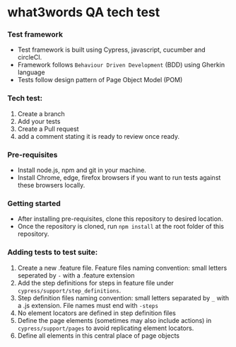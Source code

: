# what3words QA tech test

### Test framework

-   Test framework is built using Cypress, javascript, cucumber and circleCI.
-   Framework follows `Behaviour Driven Development` (BDD) using Gherkin
    language
-   Tests follow design pattern of Page Object Model (POM)

### Tech test:
1. Create a branch
2. Add your tests
3. Create a Pull request
4. add a comment stating it is ready to review once ready.

### Pre-requisites

-   Install node.js, npm and git in your machine.
-   Install Chrome, edge, firefox browsers if you want to run tests against
    these browsers locally.

### Getting started

-   After installing pre-requisites, clone this repository to desired location.
-   Once the repository is cloned, run `npm install` at the root folder of this
    repository.

### Adding tests to test suite:

1. Create a new .feature file. Feature files naming convention: small letters seperated by `-` with a
   .feature extension
2. Add the step definitions for steps in feature file under
   `cypress/support/step_definitions`.
4. Step definition files naming convention: small letters separated by `_` with
   a .js extension. File names must end with `-steps`
5. No element locators are defined in step definition files
6. Define the page elements (sometimes may also include actions) in
   `cypress/support/pages` to avoid replicating element locators.
7. Define all elements in this central place of page objects
